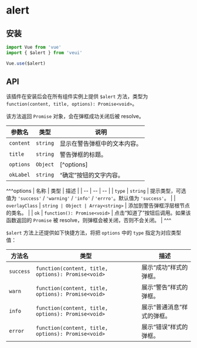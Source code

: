 # alert

## 安装

```js
import Vue from 'vue'
import { $alert } from 'veui'

Vue.use($alert)
```

## API

该插件在安装后会在所有组件实例上提供 `$alert` 方法，类型为 `function(content, title, options): Promise<void>`。

该方法返回 `Promise` 对象，会在弹框成功关闭后被 resolve。

| 参数名 | 类型 | 说明 |
| -- | -- | -- |
| `content` | `string` | 显示在警告弹框中的文本内容。 |
| `title` | `string` | 警告弹框的标题。 |
| `options` | `Object` | [^options] |
| `okLabel` | `string` | “确定”按钮的文字内容。 |

^^^options
| 名称 | 类型 | 描述 |
| -- | -- | -- |
| `type` | `string` | 提示类型，可选值为 `'success'` / `'warning'` / `'info'` / `'errro'`。默认值为 `'success'`。 |
| `overlayClass` | `string | Object | Array<string>` | 添加到警告弹框浮层根节点的类名。 |
| `ok` | `function(): Promise<void>` | 点击“知道了”按钮后调用。如果该函数返回的 `Promise` 被 resolve，则弹框会被关闭，否则不会关闭。 |
^^^

`$alert` 方法上还提供如下快捷方法，将把 `options` 中的 `type` 指定为对应类型值：

| 方法名 | 类型 | 描述 |
| -- | -- | -- |
| `success` | `function(content, title, options): Promise<void>` | 展示“成功”样式的弹框。 |
| `warn` | `function(content, title, options): Promise<void>` | 展示“警告”样式的弹框。 |
| `info` | `function(content, title, options): Promise<void>` | 展示“普通消息”样式的弹框。 |
| `error` | `function(content, title, options): Promise<void>` | 展示“错误”样式的弹框。 |
